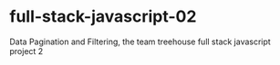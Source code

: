 # full-stack-javascript-02
Data Pagination and Filtering, the team treehouse full stack javascript project 2
